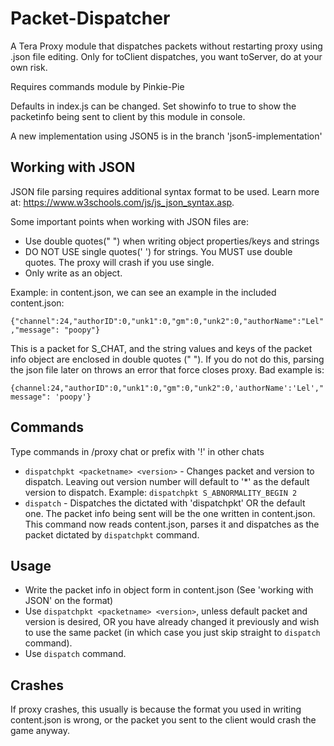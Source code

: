 # Packet-Dispatcher
A Tera Proxy module that dispatches packets without restarting proxy using .json file editing. Only for toClient dispatches, you want toServer, do at your own risk. 

Requires commands module by Pinkie-Pie

Defaults in index.js can be changed. Set showinfo to true to show the packetinfo being sent to client by this module in console.

A new implementation using JSON5 is in the branch 'json5-implementation'

## Working with JSON
JSON file parsing requires additional syntax format to be used. Learn more at: https://www.w3schools.com/js/js_json_syntax.asp.

Some important points when working with JSON files are:
* Use double quotes(" ") when writing object properties/keys and strings
* DO NOT USE single quotes(' ') for strings. You MUST use double quotes. The proxy will crash if you use single.
* Only write as an object.

Example: in content.json, we can see an example in the included content.json:

`{"channel":24,"authorID":0,"unk1":0,"gm":0,"unk2":0,"authorName":"Lel","message": "poopy"}`

This is a packet for S_CHAT, and the string values and keys of the packet info object are enclosed in double quotes (" "). If you do not do this, parsing the json file later on throws an error that force closes proxy. Bad example is:

`{channel:24,"authorID":0,"unk1":0,"gm":0,"unk2":0,'authorName':'Lel',"message": 'poopy'}`

## Commands
Type commands in /proxy chat or prefix with '!' in other chats

* `dispatchpkt <packetname> <version>` - Changes packet and version to dispatch. Leaving out version number will default to '*' as the default version to dispatch. Example: `dispatchpkt S_ABNORMALITY_BEGIN 2`
* `dispatch` - Dispatches the <packetname> dictated with 'dispatchpkt' OR the default one.  The packet info being sent will be the one written in content.json. This command now reads content.json, parses it and dispatches as the packet dictated by `dispatchpkt` command.

## Usage
- Write the packet info in object form in content.json (See 'working with JSON' on the format)
- Use `dispatchpkt <packetname> <version>`, unless default packet and version is desired, OR you have already changed it previously and wish to use the same packet (in which case you just skip straight to `dispatch` command).
- Use `dispatch` command.

## Crashes
If proxy crashes, this usually is because the format you used in writing content.json is wrong, or the packet you sent to the client would crash the game anyway.
